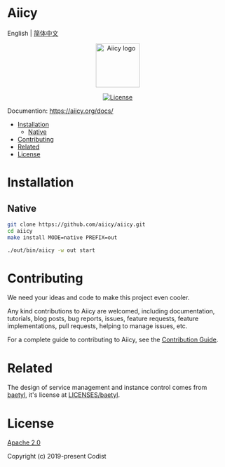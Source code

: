 Aiicy
======== 
English | [简体中文](README_CN.md)

<p align="center">
  <a href="https://aiicy.org/" target="_blank" rel="noopener noreferrer">
    <img width="100" src="https://aiicy.org/img/logo.png" alt="Aiicy logo">
  </a>
</p>
<p align="center">
  <a href="https://github.com/aiicy/aiicy/blob/master/LICENSE">
    <img src="https://img.shields.io/github/license/countstarlight/homo?color=blue" alt="License">
  </a>
</p>

Documention: https://aiicy.org/docs/

<!-- TOC -->

- [Installation](#installation)
    - [Native](#native)
- [Contributing](#contributing)
- [Related](#related)
- [License](#license)

<!-- /TOC -->

# Installation

## Native

```bash
git clone https://github.com/aiicy/aiicy.git
cd aiicy
make install MODE=native PREFIX=out
```

```bash
./out/bin/aiicy -w out start
```

# Contributing

We need your ideas and code to make this project even cooler.

Any kind contributions to Aiicy are welcomed, including documentation, tutorials, blog posts, bug reports, issues, feature requests, feature implementations, pull requests, helping to manage issues, etc.

For a complete guide to contributing to Aiicy, see the [Contribution Guide](https://aiicy.org/docs/contributing/).

# Related

The design of service management and instance control comes from [baetyl](https://github.com/baetyl/baetyl), it's license at [LICENSES/baetyl](LICENSES/baetyl).

# License

[Apache 2.0](https://github.com/aiicy/aiicy/blob/master/LICENSE)

Copyright (c) 2019-present Codist